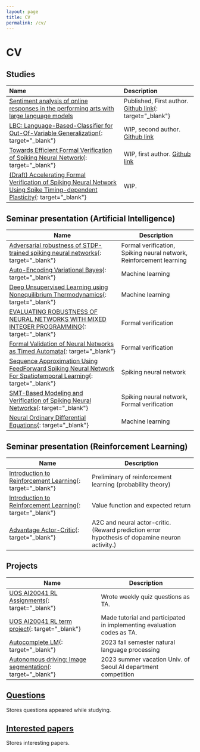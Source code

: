 ```yaml
---
layout: page
title: CV
permalink: /cv/
---
```


# CV
## Studies
  
  | Name                                                                                                                                                                          | Description                                                                                                           |
  | :---------------------------------------------------------------------------------------------------------------------------------------------------------------------------- | :-------------------------------------------------------------------------------------------------------------------- |
  | [Sentiment analysis of online responses in the performing arts with large language models](https://www.sciencedirect.com/science/article/pii/S2405844023096652?via%3Dihub)    | Published, First author. [Github link](https://github.com/brseong/sentiment-analysis){: target="_blank"}              |
  | [LBC: Language-Based-Classifier for Out-Of-Variable Generalization](https://arxiv.org/abs/2408.10923){: target="_blank"}                                                      | WIP, second author. [Github link](https://github.com/ASDASDanonymous/Language-Based-Classifier-forOOV-Generalization) |
  | [Towards Efficient Formal Verification of Spiking Neural Network](https://arxiv.org/abs/2408.10900){: target="_blank"}                                                        | WIP, first author. [Github link](https://github.com/brseong/SNN-Verification-Optimization)                            |
  | [(Draft) Accelerating Formal Verification of Spiking Neural Network Using Spike Timing-dependent Plasticity](https://github.com/brseong/STDP-verification){: target="_blank"} | WIP.                                                                                                                  |

## Seminar presentation (Artificial Intelligence)
  
  | Name                                                                                                                                                                                                                                                                  | Description                                                         |
  | --------------------------------------------------------------------------------------------------------------------------------------------------------------------------------------------------------------------------------------------------------------------- | ------------------------------------------------------------------- |
  | [Adversarial robustness of STDP-trained spiking neural networks](seminar/artificial%20intelligence/Adversarial%20robustness%20of%20STDP-trained%20spiking%20neural%20networks.pdf){: target="_blank"}                                                                 | Formal verification, Spiking neural network, Reinforcement learning |
  | [Auto-Encoding Variational Bayes](seminar/artificial%20intelligence/Auto-Encoding%20Variational%20Bayes.pdf){: target="_blank"}                                                                                                                                       | Machine learning                                                    |
  | [Deep Unsupervised Learning using Nonequilibrium Thermodynamics](seminar/artificial%20intelligence/Deep%20Unsupervised%20Learning%20using%20Nonequilibrium%20Thermodynamics.pdf){: target="_blank"}                                                                   | Machine learning                                                    |
  | [EVALUATING ROBUSTNESS OF NEURAL NETWORKS WITH MIXED INTEGER PROGRAMMING](seminar/artificial%20intelligence/EVALUATING%20ROBUSTNESS%20OF%20NEURAL%20NETWORKS%20WITH%20MIXED%20INTEGER%20PROGRAMMING.pdf){: target="_blank"}                                           | Formal verification                                                 |
  | [Formal Validation of Neural Networks as Timed Automata](seminar/artificial%20intelligence/Formal%20Validation%20of%20Neural%20Networks%20as%20Timed%20Automata.pdf){: target="_blank"}                                                                               | Formal verification                                                 |
  | [Sequence Approximation Using FeedForward Spiking Neural Network For Spatiotemporal Learning](seminar/artificial%20intelligence/Sequence%20Approximation%20Using%20FeedForward%20Spiking%20Neural%20Network%20For%20Spatiotemporal%20Learning.pdf){: target="_blank"} | Spiking neural network                                              |
  | [SMT-Based Modeling and Verification of Spiking Neural Networks](seminar/artificial%20intelligence/SMT-Based%20Modeling%20and%20Verification%20of%20Spiking%20Neural%20Networks.pdf){: target="_blank"}                                                               | Spiking neural network, Formal verification                         |
  | [Neural Ordinary Differential Equations](seminar/artificial%20intelligence/Neural%20Ordinary%20Differential%20Equations.pdf){: target="_blank"}                                                                                                                       | Machine learning                                                    |

  
## Seminar presentation (Reinforcement Learning)
  
  | Name                                                                                                              | Description                                                                                    |
  | ----------------------------------------------------------------------------------------------------------------- | ---------------------------------------------------------------------------------------------- |
  | [Introduction to Reinforcement Learning](seminar/reinforcement%20learning/240509_RL.pdf){: target="_blank"}       | Preliminary of reinforcement learning (probability theory)                                     |
  | [Introduction to Reinforcement Learning](seminar/reinforcement%20learning/240520_RL.pdf){: target="_blank"}       | Value function and expected return                                                             |
  | [Advantage Actor-Critic](seminar/reinforcement%20learning/240710_Advantage%20Actor-Critic.pdf){: target="_blank"} | A2C and neural actor-critic. (Reward prediction error hypothesis of dopamine neuron activity.) |


## Projects

  | Name                                                                                                          | Description                                                            |
  | ------------------------------------------------------------------------------------------------------------- | ---------------------------------------------------------------------- |
  | [UOS AI20041 RL Assignments](https://github.com/singforai/RL_Public_Assignments/tree/main){: target="_blank"} | Wrote weekly quiz questions as TA.                                     |
  | [UOS AI20041 RL term project](https://github.com/UoS-CIDA-Lab/AI20041_CarRacing_Project){: target="_blank"}   | Made tutorial and participated in implementing evaluation codes as TA. |
  | [Autocomplete LM]([projects/AutocompleteLM/](https://github.com/brseong/AutocompleteLM)){: target="_blank"}   | 2023 fall semester natural language processing                         |
  | [Autonomous driving: Image segmentation](https://github.com/brseong/InternImage){: target="_blank"}           | 2023 summer vacation Univ. of Seoul AI department competition          |

## [Questions](_posts/questions.md)
Stores questions appeared while studying.

## [Interested papers](_posts/paper_list.md)
Stores interesting papers.
